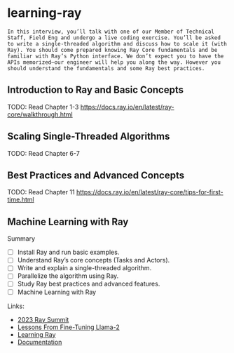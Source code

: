 # learning-ray

```
In this interview, you’ll talk with one of our Member of Technical Staff, Field Eng and undergo a live coding exercise. You’ll be asked to write a single-threaded algorithm and discuss how to scale it (with Ray). You should come prepared knowing Ray Core fundamentals and be familiar with Ray’s Python interface. We don’t expect you to have the APIs memorized–our engineer will help you along the way. However you should understand the fundamentals and some Ray best practices.
```

## Introduction to Ray and Basic Concepts
TODO: Read Chapter 1-3
https://docs.ray.io/en/latest/ray-core/walkthrough.html


## Scaling Single-Threaded Algorithms
TODO: Read Chapter 6-7


## Best Practices and Advanced Concepts
TODO: Read Chapter 11
https://docs.ray.io/en/latest/ray-core/tips-for-first-time.html

## Machine Learning with Ray


Summary
- [ ] Install Ray and run basic examples.
- [ ] Understand Ray’s core concepts (Tasks and Actors).
- [ ] Write and explain a single-threaded algorithm.
- [ ] Parallelize the algorithm using Ray.
- [ ] Study Ray best practices and advanced features.
- [ ] Machine Learning with Ray

Links:
- [2023 Ray Summit](https://www.youtube.com/watch?v=ijuTaOEySVA&list=PLzTswPQNepXm75Gw3wgrQTtpSYQAwQHpM)
- [Lessons From Fine-Tuning Llama-2](https://www.youtube.com/watch?v=_OIq-9dKkbI)
- [Learning Ray](https://github.com/krishnakalyan3/learning-ray/blob/main/learning-ray.pdf)
- [Documentation](https://docs.ray.io/en/latest/)